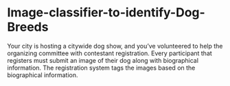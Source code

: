 # Image-classifier-to-identify-Dog-Breeds
Your city is hosting a citywide dog show, and you’ve volunteered to help the organizing committee with contestant registration. Every participant that registers must submit an image of their dog along with biographical information. The registration system tags the images based on the biographical information.
